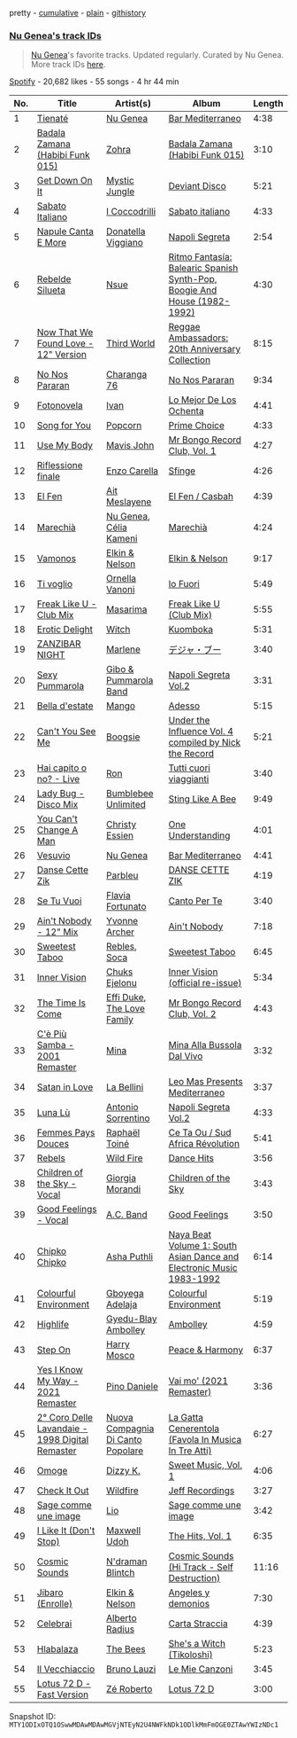 pretty - [cumulative](/playlists/cumulative/37i9dQZF1DX2GS0ENHpuKP.md) - [plain](/playlists/plain/37i9dQZF1DX2GS0ENHpuKP) - [githistory](https://github.githistory.xyz/mackorone/spotify-playlist-archive/blob/main/playlists/plain/37i9dQZF1DX2GS0ENHpuKP)

### [Nu Genea's track IDs](https://open.spotify.com/playlist/37i9dQZF1DX2GS0ENHpuKP)

> <a href="spotify:artist:77J3V0V7sEOf5ifCDBSNaJ">Nu Genea</a>'s favorite tracks\. Updated regularly\. Curated by Nu Genea\. More track IDs <a href="spotify:genre:track\_id">here</a>.

[Spotify](https://open.spotify.com/user/spotify) - 20,682 likes - 55 songs - 4 hr 44 min

| No. | Title | Artist(s) | Album | Length |
|---|---|---|---|---|
| 1 | [Tienaté](https://open.spotify.com/track/1SIXMGcsAeA6sNxaY1EG3O) | [Nu Genea](https://open.spotify.com/artist/77J3V0V7sEOf5ifCDBSNaJ) | [Bar Mediterraneo](https://open.spotify.com/album/2OeKJLLD5jcYMgJAExURqS) | 4:38 |
| 2 | [Badala Zamana \(Habibi Funk 015\)](https://open.spotify.com/track/0x267yS2OeozYaFzCyqnx6) | [Zohra](https://open.spotify.com/artist/3l2fkH1yrsHsfYYU2ZnwtI) | [Badala Zamana \(Habibi Funk 015\)](https://open.spotify.com/album/04Ok581SPH7eTevAKZUeQB) | 3:10 |
| 3 | [Get Down On It](https://open.spotify.com/track/0fKleXh1g3sicKvs8yHIHP) | [Mystic Jungle](https://open.spotify.com/artist/0h3E1GEycmeNQ5USViniCF) | [Deviant Disco](https://open.spotify.com/album/7e8NmkbJcgEUHSDfnhb3Ic) | 5:21 |
| 4 | [Sabato Italiano](https://open.spotify.com/track/6yOSX613mf0t3b6kTiYSIO) | [I Coccodrilli](https://open.spotify.com/artist/5I5o3vDgR1eCtGcyW2IYZR) | [Sabato italiano](https://open.spotify.com/album/7jgBsFqhHEmuDumoqcOZiD) | 4:33 |
| 5 | [Napule Canta E More](https://open.spotify.com/track/3qNtGvCC1tgeZFK9ClBz4k) | [Donatella Viggiano](https://open.spotify.com/artist/4FFwzgDJc7AaKVPYxQzwjk) | [Napoli Segreta](https://open.spotify.com/album/7wG7cketLF1ZzMAPWa2fcl) | 2:54 |
| 6 | [Rebelde Silueta](https://open.spotify.com/track/6ggGycALmehX01E49j4dDG) | [Nsue](https://open.spotify.com/artist/3mP60wj7zbSsAnI26egtol) | [Ritmo Fantasía: Balearic Spanish Synth\-Pop, Boogie And House \(1982\-1992\)](https://open.spotify.com/album/4athIGponDiJRR4djOgwbJ) | 4:30 |
| 7 | [Now That We Found Love \- 12" Version](https://open.spotify.com/track/3DakouX0AK62dbYE4FhEt2) | [Third World](https://open.spotify.com/artist/6qfKnsgz1CwyqA7lTdieRJ) | [Reggae Ambassadors: 20th Anniversary Collection](https://open.spotify.com/album/3vlkQm8RweDiMawQPfFnkA) | 8:15 |
| 8 | [No Nos Pararan](https://open.spotify.com/track/47uSDINq6LvvNdMPvs82WV) | [Charanga 76](https://open.spotify.com/artist/6bB0iS1H2zn09k8kExHknf) | [No Nos Pararan](https://open.spotify.com/album/5cI6VjFpoHnMSnWtOMO7uW) | 9:34 |
| 9 | [Fotonovela](https://open.spotify.com/track/53sf1Z9U5W34m4PlhHlmyT) | [Ivan](https://open.spotify.com/artist/4geJci3XRoeMknHvknu2gL) | [Lo Mejor De Los Ochenta](https://open.spotify.com/album/1uYi1bqEbverdinug6DMVO) | 4:41 |
| 10 | [Song for You](https://open.spotify.com/track/5wNkMIiej8AYMkPH2XNNFr) | [Popcorn](https://open.spotify.com/artist/1strD2p7X77pmc2OKsiJ4f) | [Prime Choice](https://open.spotify.com/album/1MQQ20t6mKImGNu2HQstnh) | 4:33 |
| 11 | [Use My Body](https://open.spotify.com/track/04mJG6sKQJyXBG4KgrCdES) | [Mavis John](https://open.spotify.com/artist/3MkGbWOM7lb49LNZViHwxG) | [Mr Bongo Record Club, Vol\. 1](https://open.spotify.com/album/54FBJ6Mge0mw3czvirto1r) | 4:27 |
| 12 | [Riflessione finale](https://open.spotify.com/track/1rlFvwrdtu1dO7iB8ZoBUl) | [Enzo Carella](https://open.spotify.com/artist/5OJ0DNeHpHq7b6fHWRaPp9) | [Sfinge](https://open.spotify.com/album/35JBlxCx7XjzZDD5XbR76s) | 4:26 |
| 13 | [El Fen](https://open.spotify.com/track/7mxnjeb6R7jMyKbxGTaB9B) | [Ait Meslayene](https://open.spotify.com/artist/6UqOmCP26EuPagfWAAGEaI) | [El Fen / Casbah](https://open.spotify.com/album/4FyMIn7x3MvXhS77CU8gOs) | 4:39 |
| 14 | [Marechià](https://open.spotify.com/track/1gE7p3b4J8p4ivOCR2CO0Y) | [Nu Genea](https://open.spotify.com/artist/77J3V0V7sEOf5ifCDBSNaJ), [Célia Kameni](https://open.spotify.com/artist/7dSwsPGp84lyzlAvuqQhLt) | [Marechià](https://open.spotify.com/album/2VWCyefmIWJn1trgychc0W) | 4:24 |
| 15 | [Vamonos](https://open.spotify.com/track/5EuXInpQgpeEBEcJ2yS97u) | [Elkin & Nelson](https://open.spotify.com/artist/2B6jLXMjMSW7Jf8yBM6rVJ) | [Elkin & Nelson](https://open.spotify.com/album/1pK8v2GvaZlmRbwKfcdsDW) | 9:17 |
| 16 | [Ti voglio](https://open.spotify.com/track/5Z8A2y3IxNvkRzEMxWu01u) | [Ornella Vanoni](https://open.spotify.com/artist/4MR6tQyIrWK82b56cYPBDv) | [Io Fuori](https://open.spotify.com/album/2vxXavw8SrYsHR707Novja) | 5:49 |
| 17 | [Freak Like U \- Club Mix](https://open.spotify.com/track/4Sv8UfMtBHBzR6n0yOlApc) | [Masarima](https://open.spotify.com/artist/1F8ENasYTdkuSb54ymSEjL) | [Freak Like U \(Club Mix\)](https://open.spotify.com/album/343AqAEz0Y1UncCPNpo9ZN) | 5:55 |
| 18 | [Erotic Delight](https://open.spotify.com/track/4nPXbB4vUCX5VMICAKGlvF) | [Witch](https://open.spotify.com/artist/5sRPCgjvseLhVvE1nJYaN8) | [Kuomboka](https://open.spotify.com/album/1BbEMko1TnuTZJlsjTlQji) | 5:31 |
| 19 | [ZANZIBAR NIGHT](https://open.spotify.com/track/6mvutDXNQ2CLYJGfszY7pt) | [Marlene](https://open.spotify.com/artist/22QUQlQHmAx7jO0wGwhTt4) | [デジャ・ブー](https://open.spotify.com/album/1OPlXySIVSeJNczpyNYxAH) | 3:40 |
| 20 | [Sexy Pummarola](https://open.spotify.com/track/6gXj04PNcGzYS0LjNVrxNh) | [Gibo & Pummarola Band](https://open.spotify.com/artist/7fDyEm4yGOFMKnWv9GFRXA) | [Napoli Segreta Vol.2](https://open.spotify.com/album/4OFycCEd9tvzBSXGc3tVaG) | 3:31 |
| 21 | [Bella d'estate](https://open.spotify.com/track/35v78oXDzcYDtPWrPsSdYj) | [Mango](https://open.spotify.com/artist/5iBphIrmXEjfrqiuz5y6pY) | [Adesso](https://open.spotify.com/album/7nt6QSJOagBPZHEh5yqNqA) | 5:15 |
| 22 | [Can't You See Me](https://open.spotify.com/track/1EzfTM6xAaF4d1FCSARWYL) | [Boogsie](https://open.spotify.com/artist/3Svu0WHorwzeTSxVmGOg5H) | [Under the Influence Vol\. 4 compiled by Nick the Record](https://open.spotify.com/album/5pM5jYmEFRrALBMeykTJOi) | 5:21 |
| 23 | [Hai capito o no? \- Live](https://open.spotify.com/track/1xBMyLQh9cxjwRdwUqdLxC) | [Ron](https://open.spotify.com/artist/3vuKNU7lgoecqjnArUKom6) | [Tutti cuori viaggianti](https://open.spotify.com/album/0U1L7YV4j7Jd3VDqoDBCmM) | 3:40 |
| 24 | [Lady Bug \- Disco Mix](https://open.spotify.com/track/3SKGZkPrxSCP3tmypixVDB) | [Bumblebee Unlimited](https://open.spotify.com/artist/4oRZdidZ4TjAsaNxKNVX58) | [Sting Like A Bee](https://open.spotify.com/album/25DkBGXFTsTtqcwl1MVUzI) | 9:49 |
| 25 | [You Can't Change A Man](https://open.spotify.com/track/1dR7rHSrmfcnih3Bi9yorZ) | [Christy Essien](https://open.spotify.com/artist/23zDrpDFGx3aBQPhd0R9cA) | [One Understanding](https://open.spotify.com/album/7res8aOcsEM7TRkFMOPaW6) | 4:01 |
| 26 | [Vesuvio](https://open.spotify.com/track/6d5Ef0SJJxvzafpgKCRFoC) | [Nu Genea](https://open.spotify.com/artist/77J3V0V7sEOf5ifCDBSNaJ) | [Bar Mediterraneo](https://open.spotify.com/album/2OeKJLLD5jcYMgJAExURqS) | 4:41 |
| 27 | [Danse Cette Zik](https://open.spotify.com/track/51PXrjioD9DjjGs8QBdHEp) | [Parbleu](https://open.spotify.com/artist/6TPtmX8rRaOXQgN6WFFTlo) | [DANSE CETTE ZIK](https://open.spotify.com/album/4LdWqDu7mPZS8wHwAtRpoT) | 4:19 |
| 28 | [Se Tu Vuoi](https://open.spotify.com/track/0YDc4kVUW7J0Yr908XFEUa) | [Flavia Fortunato](https://open.spotify.com/artist/6u4qQuBV1wEiChGgPVT45f) | [Canto Per Te](https://open.spotify.com/album/2T4GTTm7POJdcUfRKn4EC1) | 3:40 |
| 29 | [Ain't Nobody \- 12" Mix](https://open.spotify.com/track/17I5HiscSrsUwXAYyXF5K1) | [Yvonne Archer](https://open.spotify.com/artist/7silPKojiZ1G2aa6RVmTFa) | [Ain't Nobody](https://open.spotify.com/album/2xDAafZy4pUEuyuSawKTku) | 7:18 |
| 30 | [Sweetest Taboo](https://open.spotify.com/track/79kE710OjFvgXocQfYMe6k) | [Rebles](https://open.spotify.com/artist/3sYvl5zrwAbMVVlog6PO6A), [Soca](https://open.spotify.com/artist/2dNe50mudMBf2mKTuVYtHh) | [Sweetest Taboo](https://open.spotify.com/album/7KsKCoTPPN5wvuh6WuDIzy) | 6:45 |
| 31 | [Inner Vision](https://open.spotify.com/track/2VXMByMiRWsSfY53Qn9jj8) | [Chuks Ejelonu](https://open.spotify.com/artist/0wd8r1krS136gn1qP2kt6z) | [Inner Vision \(official re\-issue\)](https://open.spotify.com/album/2Th3bkhlh5ccJh0xfDkLsO) | 5:34 |
| 32 | [The Time Is Come](https://open.spotify.com/track/67Ap9BKsZXan4gYWzCb3Pn) | [Effi Duke](https://open.spotify.com/artist/6TKG61vYDn0PmgoXUYkrOx), [The Love Family](https://open.spotify.com/artist/2PMQqmwNVSap6TxKMZRuMh) | [Mr Bongo Record Club, Vol\. 2](https://open.spotify.com/album/6FUoMNfQiCUMmwvfZC8lRI) | 4:43 |
| 33 | [C'è Più Samba \- 2001 Remaster](https://open.spotify.com/track/6l3rdwqA67H4aEvlW4Nxc2) | [Mina](https://open.spotify.com/artist/3HL1CyOnDLFJo1Rr8YBlKy) | [Mina Alla Bussola Dal Vivo](https://open.spotify.com/album/62GEeqP3R7TaeP1knNwauP) | 3:32 |
| 34 | [Satan in Love](https://open.spotify.com/track/1KHd59vO76FGzZRGfIcCM9) | [La Bellini](https://open.spotify.com/artist/5V0lyYjjzDpHAJGmS7ZSmB) | [Leo Mas Presents Mediterraneo](https://open.spotify.com/album/76IfmQ5z8bxLXTBQwcDUcp) | 3:37 |
| 35 | [Luna Lù](https://open.spotify.com/track/0vOSUXD0HooDmX1lZdc4xL) | [Antonio Sorrentino](https://open.spotify.com/artist/3bcYSJSQYuSKp5LoYD4VkM) | [Napoli Segreta Vol.2](https://open.spotify.com/album/4OFycCEd9tvzBSXGc3tVaG) | 4:33 |
| 36 | [Femmes Pays Douces](https://open.spotify.com/track/7kOyqLYMy9H8nHWrlzYSbI) | [Raphaël Toiné](https://open.spotify.com/artist/2ddBIV2qOCQfX4lVnNZSJh) | [Ce Ta Ou / Sud Africa Révolution](https://open.spotify.com/album/2LVxgI3pFsT9qh0Di2xbx4) | 5:41 |
| 37 | [Rebels](https://open.spotify.com/track/7KePwNA8puA4BX8unrPygx) | [Wild Fire](https://open.spotify.com/artist/3gzfJi6zhuDoEiDbzuEXEv) | [Dance Hits](https://open.spotify.com/album/4i37zBzxDyFam3nhhFeoPj) | 3:56 |
| 38 | [Children of the Sky \- Vocal](https://open.spotify.com/track/0lRj6xxVzkWFYcakjhj6Xw) | [Giorgia Morandi](https://open.spotify.com/artist/2fwIE3RC8P9L43LdDUf31t) | [Children of the Sky](https://open.spotify.com/album/7j7ciMaLdKfRWNYB9xW7aG) | 3:43 |
| 39 | [Good Feelings \- Vocal](https://open.spotify.com/track/5Z03zli1WkLdm8ugrx2aZo) | [A.C\. Band](https://open.spotify.com/artist/15hKwqh8jb8LmyPIUt85od) | [Good Feelings](https://open.spotify.com/album/1UslQHT2xFWSNKiqQPuMsT) | 3:50 |
| 40 | [Chipko Chipko](https://open.spotify.com/track/1yoeR20kVrBySHAAVcej4o) | [Asha Puthli](https://open.spotify.com/artist/6XS2GPyMwHEgAn0VspnhMf) | [Naya Beat Volume 1: South Asian Dance and Electronic Music 1983\-1992](https://open.spotify.com/album/3zslYkDdWDDm0Cq6oAG8tm) | 6:14 |
| 41 | [Colourful Environment](https://open.spotify.com/track/3Bmljb02L5xw4pAmzh3F00) | [Gboyega Adelaja](https://open.spotify.com/artist/3jJGeMBACa8l2IQQ2X13A5) | [Colourful Environment](https://open.spotify.com/album/7IW7Y0nWBskOvpwk75MQlV) | 5:19 |
| 42 | [Highlife](https://open.spotify.com/track/7jAOs2vHIb2b1Qiwy7q3am) | [Gyedu\-Blay Ambolley](https://open.spotify.com/artist/3K7G8Czqv2acbaWlxFfjbj) | [Ambolley](https://open.spotify.com/album/0FNazA8xq1EuyCUTYAdCu3) | 4:59 |
| 43 | [Step On](https://open.spotify.com/track/62xn6QmlDKAyEXKKDp1SCP) | [Harry Mosco](https://open.spotify.com/artist/5xRUMq2gshg8BfuXR7QFWl) | [Peace & Harmony](https://open.spotify.com/album/4w0mVprAna8GLFxXq5nJ1r) | 6:37 |
| 44 | [Yes I Know My Way \- 2021 Remaster](https://open.spotify.com/track/0HVvtZhPgnuR2Nia1x8zUX) | [Pino Daniele](https://open.spotify.com/artist/2eFv7NVs8R6Go7msuqikeg) | [Vai mo' \(2021 Remaster\)](https://open.spotify.com/album/337FIRdreM3p4irs8hrMsX) | 3:36 |
| 45 | [2° Coro Delle Lavandaie \- 1998 Digital Remaster](https://open.spotify.com/track/3BRGNcwIVVcRhhkCQDJkEv) | [Nuova Compagnia Di Canto Popolare](https://open.spotify.com/artist/0v2oiqsRMaLyGtj8NY4V6f) | [La Gatta Cenerentola \(Favola In Musica In Tre Atti\)](https://open.spotify.com/album/5z1Le5iz69vmXZHve0f1Ho) | 6:27 |
| 46 | [Omoge](https://open.spotify.com/track/3hr1gRMGcKVeRYLqDZLTh1) | [Dizzy K.](https://open.spotify.com/artist/5Awdyry1KZQWfkYfTGVSNE) | [Sweet Music, Vol\. 1](https://open.spotify.com/album/49fliOpS2w0zeSJxccI4lV) | 4:06 |
| 47 | [Check It Out](https://open.spotify.com/track/72vOYD0M0B04i89fNLvHNI) | [Wildfire](https://open.spotify.com/artist/3WaJm667phBF0SenmoWhXZ) | [Jeff Recordings](https://open.spotify.com/album/3GgKjT7hTvSI8QyvHyaBJw) | 3:27 |
| 48 | [Sage comme une image](https://open.spotify.com/track/7oGjw4xAObRO7Px0mmbTFu) | [Lio](https://open.spotify.com/artist/48sZWxnqspohWtxJNg7OsI) | [Sage comme une image](https://open.spotify.com/album/51vYwR3DFOurYyO7kOcTCT) | 3:42 |
| 49 | [I Like It \(Don't Stop\)](https://open.spotify.com/track/38j5lYjaKyySHumRy428ew) | [Maxwell Udoh](https://open.spotify.com/artist/7sBObaY7xVN3bDVU9AW8O9) | [The Hits, Vol\. 1](https://open.spotify.com/album/1C00Xn6aXVgNRwUkXmMUvi) | 6:35 |
| 50 | [Cosmic Sounds](https://open.spotify.com/track/4OiN37qE1wHFRBobO5eveW) | [N'draman Blintch](https://open.spotify.com/artist/6fXkGRg0VOSFulEpv7cWQV) | [Cosmic Sounds \(Hi Track \- Self Destruction\)](https://open.spotify.com/album/1aJ6Oao8t9P3y7Ty0kwqYc) | 11:16 |
| 51 | [Jibaro \(Enrolle\)](https://open.spotify.com/track/39qNshURj4X8qghle1JSXq) | [Elkin & Nelson](https://open.spotify.com/artist/2B6jLXMjMSW7Jf8yBM6rVJ) | [Angeles y demonios](https://open.spotify.com/album/2w7OWXr7uD2QPYZM2qYEso) | 7:30 |
| 52 | [Celebrai](https://open.spotify.com/track/4PzJpD928dFuoLmpj7vmXO) | [Alberto Radius](https://open.spotify.com/artist/2uyAYGYd55R5oAHtyJYN95) | [Carta Straccia](https://open.spotify.com/album/7gPXZfbUIhMsn5qpfQMWF8) | 4:39 |
| 53 | [Hlabalaza](https://open.spotify.com/track/3vpdeKbEjRQildGqaUMLut) | [The Bees](https://open.spotify.com/artist/7hNz2UypuRHP6H4gitUILJ) | [She's a Witch \(Tikoloshi\)](https://open.spotify.com/album/2iuHTQQ9Th87ikH1HSuFMJ) | 5:23 |
| 54 | [Il Vecchiaccio](https://open.spotify.com/track/7ozKNLwCWp6dIHR1li1Cbr) | [Bruno Lauzi](https://open.spotify.com/artist/69lP1pS5aRVxgyvi0uOYbg) | [Le Mie Canzoni](https://open.spotify.com/album/3GmdCYyuxQpTmIq4kBlfrJ) | 3:45 |
| 55 | [Lotus 72 D \- Fast Version](https://open.spotify.com/track/7rtcBPsHDLeYW9cHDrO0NB) | [Zé Roberto](https://open.spotify.com/artist/18pOC3dikx4dLs5znHrZJZ) | [Lotus 72 D](https://open.spotify.com/album/5WSJRs0TjAxxljSfLQZ2ai) | 3:00 |

Snapshot ID: `MTY1ODIxOTQ1OSwwMDAwMDAwMGVjNTEyN2U4NWFkNDk1ODlkMmFmOGE0ZTAwYWIzNDc1`
